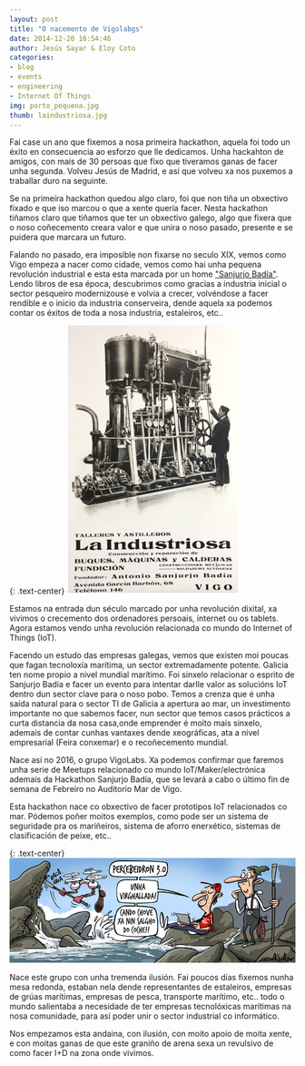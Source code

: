 ```yaml
---
layout: post
title: "O nacemento de Vigolabgs"
date: 2014-12-20 16:54:46
author: Jesús Sayar & Eloy Coto
categories:
- blog
- events
- engineering
- Internet Of Things
img: porto_pequena.jpg
thumb: laindustriosa.jpg
---
```


Fai case un ano que fixemos a nosa primeira hackathon, aquela foi todo un éxito
en consecuencia ao esforzo que lle dedicamos. Unha hackahton de amigos, con
mais de 30 persoas que fixo que tiveramos ganas de facer unha segunda. Volveu
Jesús de Madrid, e así que volveu xa nos puxemos a traballar duro na seguinte.

<!--more-->

Se na primeira hackathon quedou algo claro, foi que non tiña un obxectivo
fixado e que iso marcou o que a xente quería facer. Nesta hackathon tiñamos
claro que tiñamos que ter un obxectivo galego, algo que fixera que o noso
coñecemento creara valor e que unira o noso pasado, presente e se puidera que
marcara un futuro.


Falando no pasado, era imposible non fixarse no seculo XIX, vemos como Vigo
empeza a nacer como cidade, vemos como hai unha pequena revolución industrial e
esta esta marcada por un home ["Sanjurjo
Badía"](http://www.vigoe.es/vigo/mas-vigo/item/4950-antonio-sanjurjo-badia-el-visionario-autodidacta).
Lendo libros de esa época, descubrimos como gracias a industria inicial o
sector pesqueiro modernizouse e volvía a crecer, volvéndose a facer rendible e
o inicio da industria conserveira, dende aquela xa podemos contar os éxitos de
toda a nosa industria, estaleiros, etc..

{: .text-center}
![La industriosa](/assets/img/blog/laindustriosa.jpg)

Estamos na entrada dun século marcado por unha revolución dixital, xa vivimos o
crecemento dos ordenadores persoais, internet ou os tablets.  Agora estamos
vendo unha revolución relacionada co mundo do Internet of Things (IoT).

Facendo un estudo das empresas galegas, vemos que existen moi poucas que fagan
tecnoloxía marítima, un sector extremadamente potente. Galicia ten nome propio
a nivel mundial marítimo. Foi sinxelo relacionar o esprito de Sanjurjo Badía e
facer un evento para intentar darlle valor as solucións IoT dentro dun sector
clave para o noso pobo. Temos a crenza que é unha saída natural para o sector
TI de Galicia a apertura ao mar, un investimento importante no que sabemos
facer, nun sector que temos casos prácticos a curta distancia da nosa casa,onde
emprender é moito mais sinxelo, ademais de contar cunhas vantaxes dende
xeográficas, ata a nivel empresarial (Feira conxemar) e o recoñecemento
mundial.

Nace así no 2016, o grupo VigoLabs. Xa podemos confirmar que faremos unha serie
de Meetups relacionado co mundo IoT/Maker/electrónica ademais da Hackathon
Sanjurjo Badía, que se levará a cabo o último fin de semana de Febreiro no
Auditorio Mar de Vigo.

Esta hackathon nace co obxectivo de facer prototipos IoT relacionados co mar.
Pódemos poñer moitos exemplos, como pode ser un sistema de seguridade pra os
mariñeiros, sistema de aforro enerxético, sistemas de clasificación de peixe,
etc..

{: .text-center}
![wind farm](/assets/img/blog/percebeidron.jpg)

Nace este grupo con unha tremenda ilusión. Fai poucos días fixemos nunha mesa
redonda, estaban nela dende representantes de estaleiros, empresas de grúas
marítimas, empresas de pesca, transporte marítimo, etc.. todo o mundo
salientaba a necesidade de ter empresas tecnolóxicas marítimas na nosa
comunidade, para así poder unir o sector industrial co informático.

Nos empezamos esta andaina, con ilusión, con moito apoio de moita xente, e con
moitas ganas de que este graniño de arena sexa un revulsivo de como facer I+D
na zona onde vivimos.

